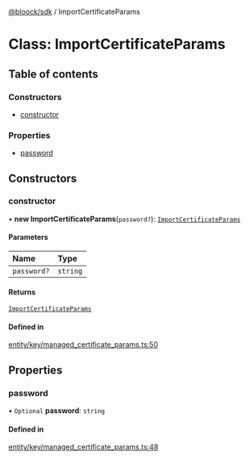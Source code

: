 [@bloock/sdk](../index.md) / ImportCertificateParams

# Class: ImportCertificateParams

## Table of contents

### Constructors

- [constructor](ImportCertificateParams.md#constructor)

### Properties

- [password](ImportCertificateParams.md#password)

## Constructors

### constructor

• **new ImportCertificateParams**(`password?`): [`ImportCertificateParams`](ImportCertificateParams.md)

#### Parameters

| Name | Type |
| :------ | :------ |
| `password?` | `string` |

#### Returns

[`ImportCertificateParams`](ImportCertificateParams.md)

#### Defined in

[entity/key/managed_certificate_params.ts:50](https://github.com/bloock/bloock-sdk/blob/82af4b7/languages/js/src/entity/key/managed_certificate_params.ts#L50)

## Properties

### password

• `Optional` **password**: `string`

#### Defined in

[entity/key/managed_certificate_params.ts:48](https://github.com/bloock/bloock-sdk/blob/82af4b7/languages/js/src/entity/key/managed_certificate_params.ts#L48)
